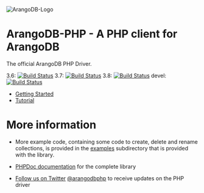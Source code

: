 ![ArangoDB-Logo](https://www.arangodb.com/docs/assets/arangodb_logo_2016_inverted.png)

# ArangoDB-PHP - A PHP client for ArangoDB

The official ArangoDB PHP Driver.

3.6: [![Build Status](https://api.travis-ci.com/arangodb/arangodb-php.svg?branch=3.6)](https://travis-ci.com/arangodb/arangodb-php)
3.7: [![Build Status](https://api.travis-ci.com/arangodb/arangodb-php.svg?branch=3.7)](https://travis-ci.com/arangodb/arangodb-php)
3.8: [![Build Status](https://api.travis-ci.com/arangodb/arangodb-php.svg?branch=3.8)](https://travis-ci.com/arangodb/arangodb-php)
devel: [![Build Status](https://api.travis-ci.com/arangodb/arangodb-php.svg?branch=devel)](https://travis-ci.com/arangodb/arangodb-php)

- [Getting Started](https://www.arangodb.com/docs/stable/drivers/php-getting-started.html)
- [Tutorial](https://www.arangodb.com/docs/stable/drivers/php-tutorial.html)

# More information

- More example code, containing some code to create, delete and rename
  collections, is provided in the [examples](examples) subdirectory that is
  provided with the library.

- [PHPDoc documentation](http://arangodb.github.io/arangodb-php/)
  for the complete library

- [Follow us on Twitter](https://twitter.com/arangodbphp)
  [@arangodbphp](https://twitter.com/arangodbphp)
  to receive updates on the PHP driver
